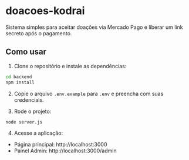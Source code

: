 # doacoes-kodrai

Sistema simples para aceitar doações via Mercado Pago e liberar um link secreto após o pagamento.

## Como usar

1. Clone o repositório e instale as dependências:
```bash
cd backend
npm install
```

2. Copie o arquivo `.env.example` para `.env` e preencha com suas credenciais.

3. Rode o projeto:
```bash
node server.js
```

4. Acesse a aplicação:
- Página principal: http://localhost:3000
- Painel Admin: http://localhost:3000/admin
